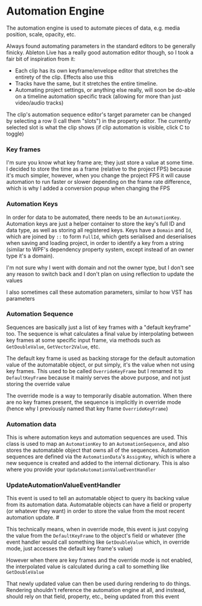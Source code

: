 # Automation Engine
The automation engine is used to automate pieces of data, e.g. media position, scale, opacity, etc. 

Always found automating parameters in the standard editors to be generally finicky. Ableton Live has a really good automation editor though, so I took a fair bit of inspiration from it:
- Each clip has its own keyframe/envelope editor that stretches the entirety of the clip. Effects also use this
- Tracks have the same, but it stretches the entire timeline.
- Automating project settings, or anything else really, will soon be do-able on a timeline automation specific track (allowing for more than just video/audio tracks)

The clip's automation sequence editor's target parameter can be changed by selecting a row (I call them "slots") in the property editor. The currently selected slot is what the clip shows (if clip automation is visible, click C to toggle)

### Key frames
I'm sure you know what key frame are; they just store a value at some time. I decided to store the time as a frame (relative to the project FPS)
because it's much simpler, however, when you change the project FPS it will cause automation to run faster or slower depending on the frame rate difference,
which is why I added a conversion popup when changing the FPS

### Automation Keys
In order for data to be automated, there needs to be an `AutomationKey`. Automation keys are just a helper container to store the 
key's full ID and data type, as well as storing all registered keys. Keys have a `Domain` and `Id`, which are joined by `::` to 
form `FullId`, which gets serialised and deserialises when saving and loading project, in order to identify a key from a 
string (similar to WPF's dependency property system, except instead of an owner type it's a domain). 

I'm not sure why I went with domain and not the owner type, but I don't see any reason to switch back and I don't plan on using reflection to update the values

I also sometimes call these automation parameters, similar to how VST has parameters 

### Automation Sequence
Sequences are basically just a list of key frames with a "default keyframe" too. The sequence is what calculates a final value by interpolating
between key frames at some specific input frame, via methods such as `GetDoubleValue`, `GetVector2Value`, etc.

The default key frame is used as backing storage for the default automation value of the automatable object, or put simply, it's the value when not using key frames.
This used to be called `OverrideKeyFrame` but I renamed it to `DefaultKeyFrame` because it mainly serves the above purpose, and not just storing the override value

The override mode is a way to temporarily disable automation. When there are no key frames present, the sequence is implicitly
in override mode (hence why I previously named that key frame `OverrideKeyFrame`)

### Automation data
This is where automation keys and automation sequences are used. This class is used to map an `AutomationKey` to an `AutomationSequence`, and 
also stores the automatable object that owns all of the sequences. Automation sequences are defined via the `AutomationData`'s `AssignKey`, which
is where a new sequence is created and added to the internal dictionary. This is also where you provide your `UpdateAutomationValueEventHandler`

### UpdateAutomationValueEventHandler
This event is used to tell an automatable object to query its backing value from its automation data. Automatable objects can have 
a field or property (or whatever they want) in order to store the value from the most recent automation update. #

This technically means, when in override mode, this event is just copying the value from the `DefaultKeyFrame` to the object's field or 
whatever (the event handler would call something like `GetDoubleValue` which, in override mode, just accesses the default key frame's value)

However when there are key frames and the override mode is not enabled, the interpolated value is calculated during a call to something like `GetDoubleValue`  

That newly updated value can then be used during rendering to do things. Rendering shouldn't reference the automation engine at all, and 
instead, should rely on that field, property, etc., being updated from this event
